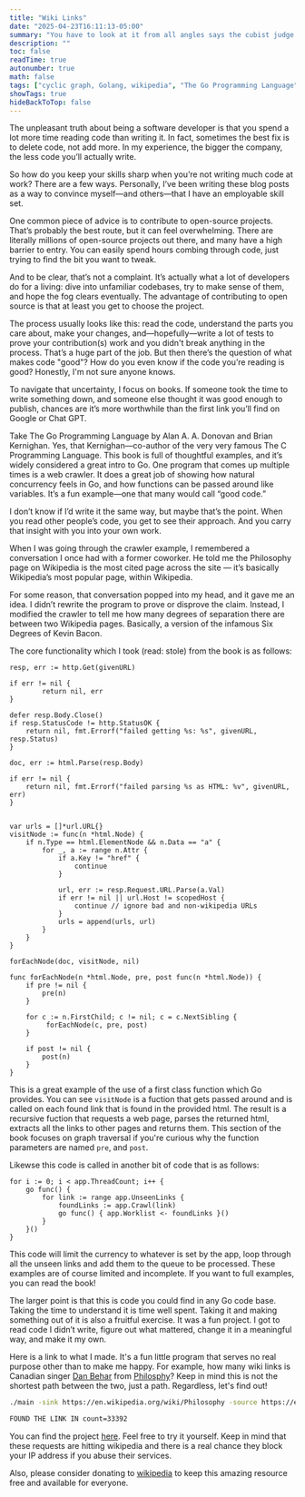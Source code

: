 ```yaml
---
title: "Wiki Links"
date: "2025-04-23T16:11:13-05:00"
summary: "You have to look at it from all angles says the cubist judge from cubist jail"
description: ""
toc: false
readTime: true
autonumber: true
math: false
tags: ["cyclic graph, Golang, wikipedia", "The Go Programming Language"]
showTags: true
hideBackToTop: false
---
```


The unpleasant truth about being a software developer is that you spend a lot more time reading code than writing it. In fact, sometimes the best fix is to delete code, not add more. In my experience, the bigger the company, the less code you’ll actually write.

So how do you keep your skills sharp when you’re not writing much code at work? There are a few ways. Personally, I’ve been writing these blog posts as a way to convince myself—and others—that I have an employable skill set.

One common piece of advice is to contribute to open-source projects. That’s probably the best route, but it can feel overwhelming. There are literally millions of open-source projects out there, and many have a high barrier to entry. You can easily spend hours combing through code, just trying to find the bit you want to tweak.

And to be clear, that’s not a complaint. It’s actually what a lot of developers do for a living: dive into unfamiliar codebases, try to make sense of them, and hope the fog clears eventually. The advantage of contributing to open source is that at least you get to choose the project.

The process usually looks like this: read the code, understand the parts you care about, make your changes, and—hopefully—write a lot of tests to prove your contribution(s) work and you didn't break anything in the process. That’s a huge part of the job. But then there’s the question of what makes code "good"? How do you even know if the code you’re reading is good? Honestly, I'm not sure anyone knows.

To navigate that uncertainty, I focus on books. If someone took the time to write something down, and someone else thought it was good enough to publish, chances are it’s more worthwhile than the first link you’ll find on Google or Chat GPT.

Take The Go Programming Language by Alan A. A. Donovan and Brian Kernighan. Yes, that Kernighan—co-author of the very very famous The C Programming Language. This book is full of thoughtful examples, and it’s widely considered a great intro to Go. One program that comes up multiple times is a web crawler. It does a great job of showing how natural concurrency feels in Go, and how functions can be passed around like variables. It’s a fun example—one that many would call “good code.”

I don’t know if I’d write it the same way, but maybe that’s the point. When you read other people’s code, you get to see their approach. And you carry that insight with you into your own work.

When I was going through the crawler example, I remembered a conversation I once had with a former coworker. He told me the Philosophy page on Wikipedia is the most cited page across the site — it’s basically Wikipedia’s most popular page, within Wikipedia.

For some reason, that conversation popped into my head, and it gave me an idea. I didn’t rewrite the program to prove or disprove the claim. Instead, I modified the crawler to tell me how many degrees of separation there are between two Wikipedia pages. Basically, a version of the infamous Six Degrees of Kevin Bacon.

The core functionality which I took (read: stole) from the book is as follows:

```golang
resp, err := http.Get(givenURL)

if err != nil {
        return nil, err
}

defer resp.Body.Close()
if resp.StatusCode != http.StatusOK {
    return nil, fmt.Errorf("failed getting %s: %s", givenURL, resp.Status)
}

doc, err := html.Parse(resp.Body)

if err != nil {
    return nil, fmt.Errorf("failed parsing %s as HTML: %v", givenURL, err)
}


var urls = []*url.URL{}
visitNode := func(n *html.Node) {
    if n.Type == html.ElementNode && n.Data == "a" {
        for _, a := range n.Attr {
            if a.Key != "href" {
                continue
            }

            url, err := resp.Request.URL.Parse(a.Val)
            if err != nil || url.Host != scopedHost {
                continue // ignore bad and non-wikipedia URLs
            }
            urls = append(urls, url)
        }
    }
}

forEachNode(doc, visitNode, nil)

func forEachNode(n *html.Node, pre, post func(n *html.Node)) {
    if pre != nil {
        pre(n)
    }

    for c := n.FirstChild; c != nil; c = c.NextSibling {
         forEachNode(c, pre, post)
    }

    if post != nil {
        post(n)
    }
}

```

This is a great example of the use of a first class function which Go provides. You can see `visitNode` is a fuction that gets passed around and is called on each found link that is found in the provided html. The result is a recursive fuction that requests a web page, parses the returned html, extracts all the links to other pages and returns them. This section of the book focuses on graph traversal if you're curious why the function parameters are named `pre`, and `post`.

Likewse this code is called in another bit of code that is as follows:

```golang
for i := 0; i < app.ThreadCount; i++ {
    go func() {
        for link := range app.UnseenLinks {
            foundLinks := app.Crawl(link)
            go func() { app.Worklist <- foundLinks }()
        }
    }()
}
```

This code will limit the currency to whatever is set by the app, loop through all the unseen links and add them to the queue to be processed. These examples are of course limited and incomplete. If you want to full examples, you can read the book!

The larger point is that this is code you could find in any Go code base. Taking the time to understand it is time well spent. Taking it and making something out of it is also a fruitful exercise. It was a fun project. I got to read code I didn’t write, figure out what mattered, change it in a meaningful way, and make it my own.

Here is a link to what I made. It's a fun little program that serves no real purpose other than to make me happy. For example, how many wiki links is Canadian singer [Dan Behar](https://en.wikipedia.org/wiki/Dan_Bejar) from [Philosphy](https://en.wikipedia.org/wiki/Philosophy)? Keep in mind this is not the shortest path between the two, just a path. Regardless, let's find out!

```bash
./main -sink https://en.wikipedia.org/wiki/Philosophy -source https://en.wikipedia.org/wiki/Dan_Bejar
```

```bash
FOUND THE LINK IN count=33392
```

You can find the project [here](https://github.com/michaelginalick/wiki-links). Feel free to try it yourself. Keep in mind that these requests are hitting wikipedia and there is a real chance they block your IP address if you abuse their services. 

Also, please consider donating to [wikipedia](https://donate.wikimedia.org/w/index.php?title=Special:LandingPage&country=US&uselang=en&wmf_medium=spontaneous&wmf_source=fr-redir&wmf_campaign=spontaneous) to keep this amazing resource free and available for everyone.